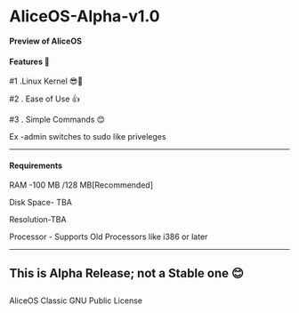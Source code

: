 # AliceOS-Alpha-v1.0
<strong>Preview of AliceOS</strong> 

<h4>Features 👀</h4>

#1 .Linux Kernel 😎🐧

#2 . Ease of Use 👍

#3 . Simple Commands 😊

 
Ex -admin switches to sudo like priveleges 

------
<h4>Requirements </h4>

RAM -100 MB /128 MB[Recommended]

Disk Space- TBA 

Resolution-TBA

Processor - Supports Old Processors like i386 or later

 
-----


<strong><h4>This is Alpha Release; not a Stable one 😊</h4>
</strong>
--
AliceOS Classic 
GNU Public License
